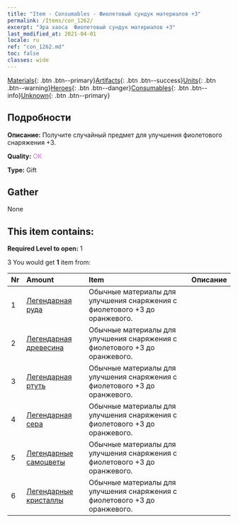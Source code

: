 ```yaml
---
title: "Item - Consumables - Фиолетовый сундук материалов +3"
permalink: /Items/con_1262/
excerpt: "Эра хаоса  Фиолетовый сундук материалов +3"
last_modified_at: 2021-04-01
locale: ru
ref: "con_1262.md"
toc: false
classes: wide
---
```

 [Materials](/ru/Items/){: .btn .btn--primary}[Artifacts](/ru/Items/Artifacts/){: .btn .btn--success}[Units](/ru/Items/Units/){: .btn .btn--warning}[Heroes](/ru/Items/Heroes/){: .btn .btn--danger}[Consumables](/ru/Items/Consumables/){: .btn .btn--info}[Unknown](/ru/Items/Unknown/){: .btn .btn--primary}

## Подробности
 **Описание:** Получите случайный предмет для улучшения фиолетового снаряжения +3.

 **Quality:** <span style="color: #DA70D6">OK</span>

 **Type:** Gift

## Gather

  None

## This item contains:

 **Required Level to open:** 1

 3 You would get **1** item  from:

  | Nr | Amount |     Item    | Описание |
  |:---|:-------|:------------|:-----------:|
  | 1 | [Легендарная руда](/ru/Items/mat_54/) | Обычные материалы для улучшения снаряжения c фиолетового +3 до оранжевого. | 
  | 2 | [Легендарная древесина](/ru/Items/mat_55/) | Обычные материалы для улучшения снаряжения c фиолетового +3 до оранжевого. | 
  | 3 | [Легендарная ртуть](/ru/Items/mat_56/) | Обычные материалы для улучшения снаряжения c фиолетового +3 до оранжевого. | 
  | 4 | [Легендарная сера](/ru/Items/mat_57/) | Обычные материалы для улучшения снаряжения c фиолетового +3 до оранжевого. | 
  | 5 | [Легендарные самоцветы](/ru/Items/mat_58/) | Обычные материалы для улучшения снаряжения c фиолетового +3 до оранжевого. | 
  | 6 | [Легендарные кристаллы](/ru/Items/mat_59/) | Обычные материалы для улучшения снаряжения c фиолетового +3 до оранжевого. | 
